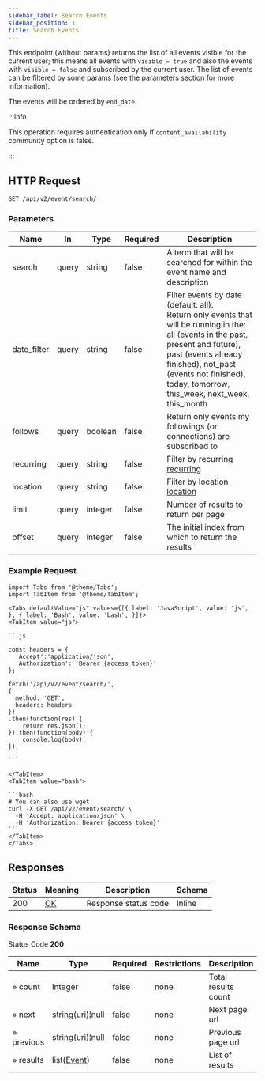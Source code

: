 ```yaml
---
sidebar_label: Search Events
sidebar_position: 1
title: Search Events
---
```


This endpoint (without params) returns the list of all events visible for the current user; this means all events with
`visible = true` and also the events with `visible = false` and subscribed by the current user. The list of events can
be filtered by some params (see the parameters section for more information).

The events will be ordered by `end_date`.

:::info

This operation requires authentication only if `content_availability` community option is false.

:::

## HTTP Request

`GET /api/v2/event/search/`

### Parameters

| Name        | In    | Type    | Required | Description                                                                                                                                                                                                                                               |
|-------------|-------|---------|----------|-----------------------------------------------------------------------------------------------------------------------------------------------------------------------------------------------------------------------------------------------------------|
| search      | query | string  | false    | A term that will be searched for within the event name and description                                                                                                                                                                                    |
| date_filter | query | string  | false    | Filter events by date (default: all).<br/>Return only events that will be running in the: all (events in the past, present and future), past (events already finished), not_past (events not finished), today, tomorrow, this_week, next_week, this_month |
| follows     | query | boolean | false    | Return only events my followings (or connections) are subscribed to                                                                                                                                                                                       |
| recurring   | query | string  | false    | Filter by recurring [recurring](/docs/apireference/v2/schemas/event#enumerated-values)                                                                                                                                                                    |
| location    | query | string  | false    | Filter by location [location](/docs/apireference/v2/schemas/event#enumerated-values)                                                                                                                                                                      |
| limit       | query | integer | false    | Number of results to return per page                                                                                                                                                                                                                      |
| offset      | query | integer | false    | The initial index from which to return the results                                                                                                                                                                                                        |

### Example Request

````mdx-code-block
import Tabs from '@theme/Tabs';
import TabItem from '@theme/TabItem';

<Tabs defaultValue="js" values={[{ label: 'JavaScript', value: 'js', }, { label: 'Bash', value: 'bash', }]}>
<TabItem value="js">

```js

const headers = {
  'Accept':'application/json',
  'Authorization': 'Bearer {access_token}'
};

fetch('/api/v2/event/search/',
{
  method: 'GET',
  headers: headers
})
.then(function(res) {
    return res.json();
}).then(function(body) {
    console.log(body);
});

```

</TabItem>
<TabItem value="bash">

```bash
# You can also use wget
curl -X GET /api/v2/event/search/ \
  -H 'Accept: application/json' \
  -H 'Authorization: Bearer {access_token}'
```
</TabItem>
</Tabs>
````

## Responses

| Status | Meaning                                                 | Description          | Schema |
|--------|---------------------------------------------------------|----------------------|--------|
| 200    | [OK](https://tools.ietf.org/html/rfc7231#section-6.3.1) | Response status code | Inline |

### Response Schema

Status Code **200**

| Name       | Type                                               | Required | Restrictions | Description         |
|------------|----------------------------------------------------|----------|--------------|---------------------|
| » count    | integer                                            | false    | none         | Total results count |
| » next     | string(uri)¦null                                   | false    | none         | Next page url       |
| » previous | string(uri)¦null                                   | false    | none         | Previous page url   |
| » results  | list([Event](/docs/apireference/v2/schemas/event)) | false    | none         | List of results     |
